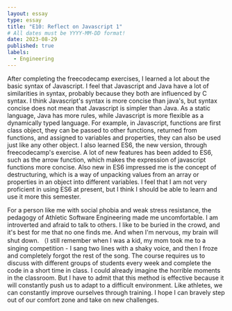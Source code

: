 ```yaml
---
layout: essay
type: essay
title: "E10: Reflect on Javascript 1"
# All dates must be YYYY-MM-DD format!
date: 2023-08-29
published: true
labels:
  - Engineering
---
```


After completing the freecodecamp exercises, I learned a lot about the basic syntax of Javascript. I feel that Javascript and Java have a lot of similarities in syntax, probably because they both are influenced by C syntax. I think Javascript's syntax is more concise than java's, but syntax concise does not mean that Javascript is simpler than Java.  As a static language, Java has more rules, while Javascript is more flexible as a dynamically typed language. For example, in Javascript, functions are first class object, they can be passed to other functions, returned from functions, and assigned to variables and properties, they can also be used just like any other object. I also learned ES6, the new version, through freecodecamp's exercise. A lot of new features has been added to ES6, such as the arrow function, which makes the expression of javascript functions more concise.  Also new in ES6 impressed me is the concept of destructuring, which is a way of unpacking values from an array or properties in an object into different variables. I feel that I am not very proficient in using ES6 at present, but I think I should be able to learn and use it more this semester.

For a person like me with social phobia and weak stress resistance, the pedagogy of Athletic Software Engineering made me uncomfortable.  I am introverted and afraid to talk to others. I like to be buried in the crowd, and it's best for me that no one finds me.  And when I'm nervous, my brain will shut down. （I still remember when I was a kid, my mom took me to a singing competition - I sang two lines with a shaky voice, and then I froze and completely forgot the rest of the song. The course requires us to discuss with different groups of students every week and complete the code in a short time in class. I could already imagine the horrible moments in the classroom. But I have to admit that this method is effective because it will constantly push us to adapt to a difficult environment. Like athletes, we can constantly improve ourselves through training. I hope I can bravely step out of our comfort zone and take on new challenges.
